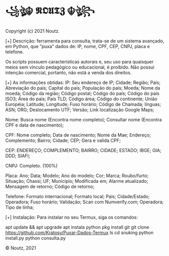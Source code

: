 # ꧁ঔৣ☬ 𝕹𝕺𝖀𝕿𝖅 ☬ঔৣ꧂

Copyright (c) 2021 Noutz.

[+] Descrição: ferramenta para consulta, trata-se de um sistema avançado, em Python, que ”puxa" dados de: IP, nome, CPF, CEP, CNPJ, placa e telefone.

Os scripts possuem características autorais e, seu uso para quaisquer meios sem vínculo pedagógico ou educacional, é proibido. Não possui intenção comercial, portanto, não está a venda dos direitos.

[+] As informações obtidas: IP: Seu endereço de IP; Cidade; Região; País; Abreviação do país; Capital do país; População do país; Moeda; Nome da moeda; Código da região; Código postal; Código do país; Código do país ISO3; Área do país; País TLD; Código área; Código do continente; União Européia; Latitude; Longitude; Fuso horário; Código de Chamada; línguas; ASN; ORG; Deslocamento UTF; Versão; Link localização Google Maps;

Nome: Busca nome (Encontra nome completo); Consultar nome (Encontra CPF e data de nascimento);

CPF: Nome completo; Data de nascimento; Nome da Mae; Endereço; Complemento; Bairro; Cidade; CEP; Gera e valida CPF;

CEP: ENDEREÇO; COMPLEMENTO; BAIRRO; CIDADE; ESTADO; IBGE; GIA; DDD; SIAFI;

CNPJ: Completo. (100%)

Placa: Ano; Data; Modelo; Ano do modelo; Cor; Marca; Roubo/furto; Situação; Chassi; UF; Município; Modificada em; Alarme atualizado; Mensagem de retorno; Código de retorno;

Telefone: Formato internacional; Formato local; País; Cidade/Estado; Operadora; Fuso horário; Validação; Scan com Numverify.com; Operadora; Tipo de linha;

[+] Instalação: Para instalar no seu Termux, siga os comandos:

apt update && apt upgrade apt instala python pkg install git git clone https://github.com/Kratosy/Puxar-Dados-Termux ls cd snuking python install.py python consulta.py

© Noutz, 2021
